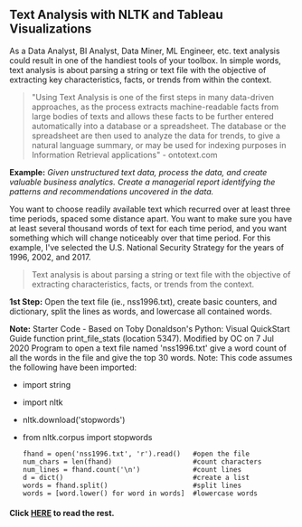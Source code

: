 ## Text Analysis with NLTK and Tableau Visualizations

As a Data Analyst, BI Analyst, Data Miner, ML Engineer, etc. text analysis could result in one of the handiest tools of your toolbox. In simple words, text analysis is about parsing a string or text file with the objective of extracting key characteristics, facts, or trends from within the context.
 
>"Using Text Analysis is one of the first steps in many data-driven approaches, as the process extracts machine-readable facts from large bodies of texts and allows these facts to be further entered automatically into a database or a spreadsheet. The database or the spreadsheet are then used to analyze the data for trends, to give a natural language summary, or may be used for indexing purposes in Information Retrieval applications" - ontotext.com

**Example:**
*Given unstructured text data, process the data, and create valuable business analytics. Create a managerial report identifying the patterns and recommendations uncovered in the data.*

You want to choose readily available text which recurred over at least three time periods, spaced some distance apart. You want to make sure you have at least several thousand words of text for each time period, and you want something which will change noticeably over that time period.
For this example, I've selected the U.S. National Security Strategy for the years of 1996, 2002, and 2017.

>Text analysis is about parsing a string or text file with the objective of extracting characteristics, facts, or trends from the context.
    
**1st Step:** Open the text file (ie., nss1996.txt), create basic counters, and dictionary, split the lines as words, and lowercase all contained words. 

**Note:** Starter Code - Based on Toby Donaldson's Python: Visual QuickStart Guide function print_file_stats (location 5347). Modified by OC on 7 Jul 2020
Program to open a text file named 'nss1996.txt' give a word count of all the words in the file and give the top 30 words. Note: This code assumes the following have been imported:

- import string
- import nltk
- nltk.download('stopwords')
- from nltk.corpus import stopwords

      fhand = open('nss1996.txt', 'r').read()   #open the file
      num_chars = len(fhand)                    #count characters 
      num_lines = fhand.count('\n')             #count lines
      d = dict()                                #create a list
      words = fhand.split()                     #split lines
      words = [word.lower() for word in words]  #lowercase words
      

#### Click [HERE](https://nbviewer.jupyter.org/github/ocardec/ocardec.github.io/blob/main/docs/text_analysis/text_analysis_w_NLTK.ipynb) to read the rest. 
